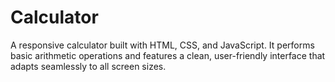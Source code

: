 # Calculator
A responsive calculator built with HTML, CSS, and JavaScript. It performs basic arithmetic operations and features a clean, user-friendly interface that adapts seamlessly to all screen sizes.
